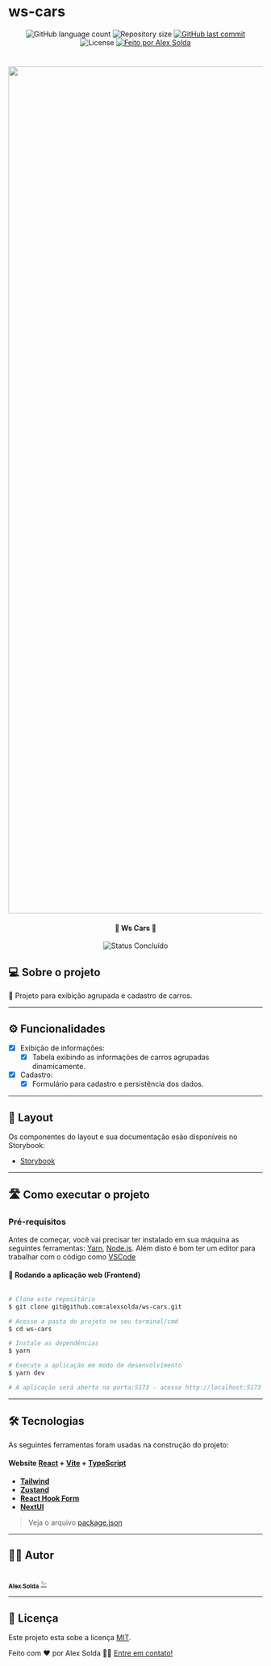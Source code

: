 
# ws-cars

<p align="center">
  <img alt="GitHub language count" src="https://img.shields.io/github/languages/count/alexsolda/ws-cars?color=%2304D361">

  <img alt="Repository size" src="https://img.shields.io/github/repo-size/alexsolda/ws-cars">
  
  <a href="https://github.com/alexsolda/ws-cars/commits/main">
    <img alt="GitHub last commit" src="https://img.shields.io/github/last-commit/alexsolda/ws-cars">
  </a>
  
  <img alt="License" src="https://img.shields.io/badge/license-MIT-brightgreen">
  
   <a href="https://dev-alexsolda.vercel.app/">
    <img alt="Feito por Alex Solda" src="https://img.shields.io/badge/feito-por%20Alex%20Solda-D818A5">
   </a>
  

</p>
<h1 align="center">
    <img width="1680" alt="Captura de Tela 2024-07-02 às 14 34 28" src="https://github.com/alexsolda/ws-cars/assets/62905501/257b6b9d-547f-4575-b1ae-c7775e0e0e0d">
</h1>

<h4 align="center"> 
	🚧 Ws Cars 🚧
</h4>

<p align="center">
	<img alt="Status Concluído" src="https://img.shields.io/badge/STATUS-CONCLU%C3%8DDO-brightgreen">
</p>


## 💻 Sobre o projeto

📄 Projeto para exibição agrupada e cadastro de carros.

---

## ⚙️ Funcionalidades

- [x] Exibição de informações:
  - [x] Tabela exibindo as informações de carros agrupadas dinamicamente.

- [x] Cadastro:
  - [x] Formulário para cadastro e persistência dos dados.

---

## 🎨 Layout

Os componentes do layout e sua documentação esão disponíveis no Storybook:

- [Storybook](https://668369773fa1adfcb7f4538b-axmdfafgtv.chromatic.com/)

---

## 🛣️ Como executar o projeto

### Pré-requisitos

Antes de começar, você vai precisar ter instalado em sua máquina as seguintes ferramentas:
[Yarn](https://yarnpkg.com/), [Node.js](https://nodejs.org/en/). 
Além disto é bom ter um editor para trabalhar com o código como [VSCode](https://code.visualstudio.com/)


#### 🧭 Rodando a aplicação web (Frontend)

```bash

# Clone este repositório
$ git clone git@github.com:alexsolda/ws-cars.git

# Acesse a pasta do projeto no seu terminal/cmd
$ cd ws-cars

# Instale as dependências
$ yarn

# Execute a aplicação em modo de desenvolvimento
$ yarn dev

# A aplicação será aberta na porta:5173 - acesse http://localhost:5173 ou pressione "o" + "enter"

```

---

## 🛠 Tecnologias

As seguintes ferramentas foram usadas na construção do projeto:

#### **Website**  [React](https://reactjs.org/)  + [Vite](https://vitejs.dev/) +  [TypeScript](https://www.typescriptlang.org/)

-   **[Tailwind](https://tailwindcss.com/)**
-   **[Zustand](https://zustand-demo.pmnd.rs/)**
-   **[React Hook Form](https://react-hook-form.com/)**
-   **[NextUI](https://nextui.org/)**

> Veja o arquivo  [package.json](https://github.com/alexsolda/ws-cars/blob/master/package.json)

---

## 🧙‍♂️ Autor

<a href="https://dev-alexsolda.vercel.app/">
 <br />
 <sub><b>Alex Solda</b></sub></a> <a href="https://dev-alexsolda.vercel.app/" title="Alex Solda">✨</a>
 <br />

---

## 📝 Licença

Este projeto esta sobe a licença [MIT](LICENSE.md).

Feito com ❤️ por Alex Solda 👋🏽 [Entre em contato!](https://www.linkedin.com/in/alexsolda/)
